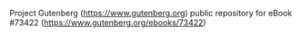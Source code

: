 Project Gutenberg (https://www.gutenberg.org) public repository for eBook #73422 (https://www.gutenberg.org/ebooks/73422)

